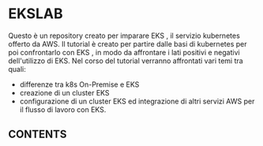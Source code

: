 # EKSLAB 

Questo è un repository creato per imparare EKS , il servizio kubernetes offerto da AWS.
Il tutorial è creato per partire dalle basi di kubernetes per poi confrontarlo con EKS , in modo da affrontare i lati positivi e negativi dell'utilizzo di EKS.
Nel corso del tutorial verranno affrontati vari temi tra quali:

- differenze tra k8s On-Premise e EKS 
- creazione di un cluster EKS 
- configurazione di un cluster EKS ed integrazione di altri servizi AWS per il flusso di lavoro con EKS.

## CONTENTS
